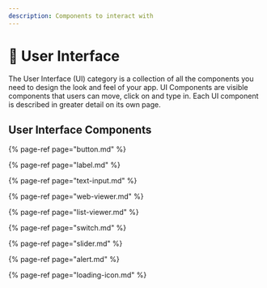 ```yaml
---
description: Components to interact with
---
```


# 🔎 User Interface

The User Interface \(UI\) category is a collection of all the components you need to design the look and feel of your app. UI Components are visible components that users can move, click on and type in. Each UI component is described in greater detail on its own page.

## User Interface Components

{% page-ref page="button.md" %}

{% page-ref page="label.md" %}

{% page-ref page="text-input.md" %}

{% page-ref page="web-viewer.md" %}

{% page-ref page="list-viewer.md" %}

{% page-ref page="switch.md" %}

{% page-ref page="slider.md" %}

{% page-ref page="alert.md" %}

{% page-ref page="loading-icon.md" %}

